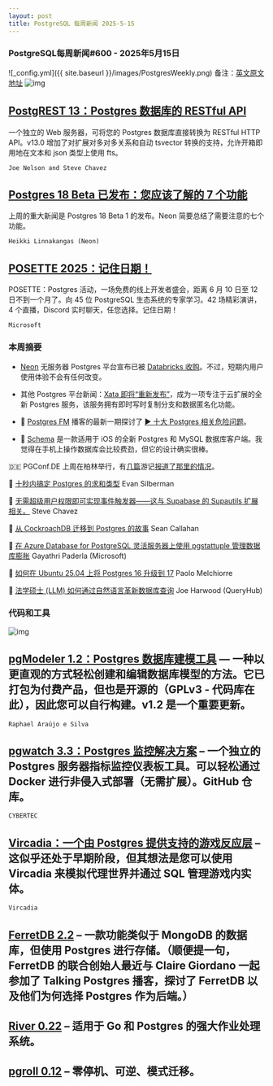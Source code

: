 ```yaml
---
layout: post
title: PostgreSQL 每周新闻 2025-5-15
---
```

### PostgreSQL每周新闻#600 - 2025年5月15日
![_config.yml]({{ site.baseurl }}/images/PostgresWeekly.png)
备注：[英文原文地址](https://postgresweekly.com/issues/600)
![img](https://res.cloudinary.com/cpress/image/upload/w_1280,e_sharpen:60,q_auto/dfj5uleaimiufr8dpzej.jpg)
## [PostgREST 13：Postgres 数据库的 RESTful API](https://postgresweekly.com/link/169390/web)
一个独立的 Web 服务器，可将您的 Postgres 数据库直接转换为 RESTful HTTP API。v13.0 增加了对扩展对多对多关系和自动 tsvector 转换的支持，允许开箱即用地在文本和 json 类型上使用 fts。

`Joe Nelson and Steve Chavez`

## [Postgres 18 Beta 已发布：您应该了解的 7 个功能](https://postgresweekly.com/link/169392/web)
上周的重大新闻是 Postgres 18 Beta 1 的发布。Neon 简要总结了需要注意的七个功能。


`Heikki Linnakangas (Neon)`
## [POSETTE 2025：记住日期！](https://postgresweekly.com/link/169389/web)
POSETTE：Postgres 活动，一场免费的线上开发者盛会，距离 6 月 10 日至 12 日不到一个月了。向 45 位 PostgreSQL 生态系统的专家学习。42 场精彩演讲，4 个直播，Discord 实时聊天，任您选择。记住日期！

`Microsoft`

### **本周摘要**

* [Neon](https://postgresweekly.com/link/169394/web) 无服务器 Postgres 平台宣布已被 [Databricks 收购](https://postgresweekly.com/link/169395/web)。不过，短期内用户使用体验不会有任何改变。

* 其他 Postgres 平台新闻：[Xata 即将“重新发布”](https://postgresweekly.com/link/169396/web)，成为一项专注于云扩展的全新 Postgres 服务，该服务拥有即时写时复制分支和数据匿名化功能。

* 🎤 [Postgres FM](https://postgresweekly.com/link/169397/web) 播客的最新一期探讨了 [▶️ 十大 Postgres 相关危险问题](https://postgresweekly.com/link/169398/web)。

* 📱 [Schema](https://postgresweekly.com/link/169399/web) 是一款适用于 iOS 的全新 Postgres 和 MySQL 数据库客户端。我觉得在手机上操作数据库会比较费劲，但它的设计确实很棒。

🇩🇪 PGConf.DE 上周在柏林举行，有[几篇](https://postgresweekly.com/link/169400/web)游记[报道了那里的情况](https://postgresweekly.com/link/169401/web)。

📄 [十秒内搞定 Postgres 的求和类型](https://postgresweekly.com/link/169418/web) Evan Silberman

📄 [无需超级用户权限即可实现事件触发器——这与 Supabase 的 Supautils 扩展相关。](https://postgresweekly.com/link/169402/web) Steve Chavez

📄 [从 CockroachDB 迁移到 Postgres 的故事](https://postgresweekly.com/link/169404/web) Sean Callahan

📄 [在 Azure Database for PostgreSQL 灵活服务器上使用 pgstattuple 管理数据库膨胀](https://postgresweekly.com/link/169405/web) Gayathri Paderla (Microsoft)

📄 [如何在 Ubuntu 25.04 上将 Postgres 16 升级到 17](https://postgresweekly.com/link/169406/web) Paolo Melchiorre

📄 [法学硕士 (LLM) 如何通过自然语言革新数据库查询](https://postgresweekly.com/link/169407/web) Joe Harwood (QueryHub)

### **代码和工具**

![img](https://res.cloudinary.com/cpress/image/upload/w_1280,e_sharpen:60,q_auto/sixqwtolv7o1l6qnjdq5.jpg)

## [pgModeler 1.2：Postgres 数据库建模工具](https://postgresweekly.com/link/169408/web) — 一种以更直观的方式轻松创建和编辑数据库模型的方法。它已打包为付费产品，但也是开源的（GPLv3 - 代码库在此），因此您可以自行构建。v1.2 是一个重要更新。

`Raphael Araújo e Silva`

## [pgwatch 3.3：Postgres 监控解决方案](https://postgresweekly.com/link/169084/web) – 一个独立的 Postgres 服务器指标监控仪表板工具。可以轻松通过 Docker 进行非侵入式部署（无需扩展）。GitHub 仓库。

`CYBERTEC`

## [Vircadia：一个由 Postgres 提供支持的游戏反应层](https://postgresweekly.com/link/169413/web) – 这似乎还处于早期阶段，但其想法是您可以使用 Vircadia 来模拟代理世界并通过 SQL 管理游戏内实体。

`Vircadia`

## [FerretDB 2.2](https://postgresweekly.com/link/169414/web) – 一款功能类似于 MongoDB 的数据库，但使用 Postgres 进行存储。（顺便提一句，FerretDB 的联合创始人最近与 Claire Giordano 一起参加了 Talking Postgres 播客，探讨了 FerretDB 以及他们为何选择 Postgres 作为后端。）

## [River 0.22](https://postgresweekly.com/link/169416/web) – 适用于 Go 和 Postgres 的强大作业处理系统。

## [pgroll 0.12](https://postgresweekly.com/link/169417/web) – 零停机、可逆、模式迁移。